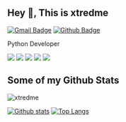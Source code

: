 ## Hey 👋, This is xtredme
[![Gmail Badge](https://img.shields.io/badge/-apply.powder.0p@icloud.com-c14438?style=flat&logo=Gmail&logoColor=white&link=mailto:apply.powder.0p@icloud.com)](mailto:apply.powder.0p@icloud.com) [![Github Badge](https://img.shields.io/badge/-xtredme-grey?style=flat&logo=github&logoColor=white&link=https://github.com/xtredme/)](https://www.github.com/xtredme/) <p align='left'>Python Developer</p>


![](https://img.shields.io/badge/Python-blue?logo=python&logoColor=white&link=https%3A%2F%2Fwww.python.org)
![](https://img.shields.io/badge/Django-green?logo=Django&logoColor=black)
![](https://img.shields.io/badge/Docker-blue?logo=Docker&logoColor=white)
![](https://img.shields.io/badge/Aiogram-%23a5d1a8?logo=Aiogram&logoColor=white)
![](https://img.shields.io/badge/PostgreSQL-white?logo=PostgreSQL&logoColor=black)


## Some of my Github Stats
<p align=left> <img src=https://komarev.com/ghpvc/?username=xtredme alt=xtredme /> </p>

[![Github stats](https://github-readme-stats.vercel.app/api?username=xtredme&show_icons=true&include_all_commits=true)](https://github.com/xtredme/github-readme-stats)
[![Top Langs](https://github-readme-stats.vercel.app/api/top-langs/?username=xtredme&layout=compact)](https://github.com/xtredme/github-readme-stats)
